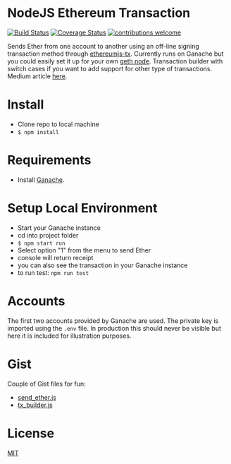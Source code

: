 # NodeJS Ethereum Transaction

<div>

[![Build Status](https://travis-ci.org/NFhbar/nodeJS-ETH-transaction.png?branch=master)](https://travis-ci.org/NFhbar/nodeJS-ETH-transaction)
[![Coverage Status](https://coveralls.io/repos/github/NFhbar/nodeJS-ETH-transaction/badge.svg?branch=master)](https://coveralls.io/github/NFhbar/nodeJS-ETH-transaction?branch=master)
[![contributions welcome](https://img.shields.io/badge/contributions-welcome-brightgreen.svg?style=flat)](https://github.com/NFhbar/nodeJS-ETH-transaction/issues)

</div>


Sends Ether from one account to another using an off-line signing transaction method through [ethereumjs-tx](https://github.com/ethereumjs/ethereumjs-tx).
Currently runs on Ganache but you could easily set it up for your own [geth node](https://github.com/ethereum/go-ethereum/wiki/geth).
Transaction builder with switch cases if you want to add support for other type of transactions.
Medium article [here](https://medium.com/@NicoFrega/sign-an-ethereum-transaction-off-line-d3e38fbda677).

# Install
- Clone repo to local machine
- ```$ npm install```

# Requirements
- Install [Ganache](http://truffleframework.com/ganache/).

# Setup Local Environment
- Start your Ganache instance
- cd into project folder
- ```$ npm start run ```
- Select option "1" from the menu to send Ether
- console will return receipt
- you can also see the transaction in your Ganache instance
- to run test: ```npm run test ```

# Accounts
The first two accounts provided by Ganache are used. The private key is imported using the ```.env``` file. In production this should never be visible but here it is included for illustration purposes.

# Gist
Couple of Gist files for fun:
- [send_ether.js](https://gist.github.com/NFhbar/5d658235e3ed19bf1816a8d83853a792)
- [tx_builder.js](https://gist.github.com/NFhbar/f8995f9ca6c9000d127419b77cf73411)

# License
[MIT](https://github.com/OpenZeppelin/zeppelin-solidity/blob/master/LICENSE)
